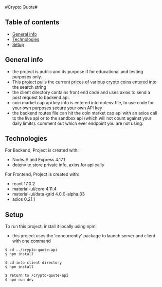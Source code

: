 #Crypto Quote#

## Table of contents

- [General info](#general-info)
- [Technologies](#technologies)
- [Setup](#setup)

## General info

- the project is public and its purpose if for educational and testing purposes
  only.
- This project pulls the current prices of various crypto coins entered into the
  search string
- the client directory contains front end code and uses axios to send a post
  request to backend api.
- coin market cap api key info is entered into dotenv file, to use code for your
  own purposes secure your own API key
- the backend routes file can hit the coin market cap api with an axios call to
  the live api or to the sandbox api (which will not count against your daily
  limits). comment out which ever endpoint you are not using.

## Technologies

For Backend, Project is created with:

- NodeJS and Express 4.17.1
- dotenv to store private info, axios for api calls

For Frontend, Project is created with:

- react 17.0.2
- material-ui/core 4.11.4
- material-ui/data-grid 4.0.0-alpha.33
- axios 0.21.1

## Setup

To run this project, install it locally using npm:

- this project uses the 'concurrently' package to launch server and client with
  one command

```
$ cd ../crypto-quote-api
$ npm install

$ cd into client directory
$ npm install

$ return to /crypto-quote-api
$ npm run dev
```
